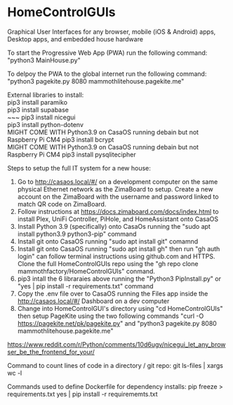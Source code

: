 # HomeControlGUIs
Graphical User Interfaces for any browser, mobile (iOS &amp; Android) apps, Desktop apps, and embedded house hardware <br>

To start the Progressive Web App (PWA) run the following command: "python3 MainHouse.py" <br>

To delpoy the PWA to the global internet run the following command: "python3 pagekite.py 8080 mammothlitehouse.pagekite.me" <br>

External libraries to install: <br>
pip3 install paramiko <br>
pip3 install supabase <br>~~~
pip3 install nicegui <br>
pip3 install python-dotenv <br> MIGHT COME WITH Python3.9 on CasaOS running debain but not Raspberry Pi CM4
pip3 install bcrypt <br> MIGHT COME WITH Python3.9 on CasaOS running debain but not Raspberry Pi CM4
pip3 install pysqlitecipher <br>


Steps to setup the full IT system for a new house:
1) Go to http://casaos.local/#/ on a development computer on the same physical Ethernet network as the ZimaBoard to setup. Create a new account on the ZimaBoard with the username and password linked to match QR code on ZimaBoard.
2) Follow instructions at https://docs.zimaboard.com/docs/index.html to install Plex, UniFi Controller, PiHole, and HomeAssistant onto CasaOS
3) Install Python 3.9 (specifically) onto CasaOs running the "sudo apt install python3.9 python3-pip" command
4) Install git onto CasaOS running "sudo apt install git" comamnd
5) Install git onto CasaOS running "sudo apt install gh" then run "gh auth login" can follow terminal instructions using github.com and HTTPS. Clone the full HomeControlGUIs repo using the "gh repo clone mammothfactory/HomeControlGUIs" conmand. 
6) pip3 intall the 6 libraraies above running the "Python3 PipInstall.py" or "yes | pip install -r requirements.txt" command
7) Copy the .env file over to CasaOS running the Files app inside the http://casaos.local/#/ Dashboard on a dev computer
8) Change into HomeControlGUI's directory using "cd HomeControlGUIs" then setup PageKite using the two following commands "curl -O https://pagekite.net/pk/pagekite.py" and "python3 pagekite.py 8080 mammothlitehouse.pagekite.me"

https://www.reddit.com/r/Python/comments/10d6ugv/nicegui_let_any_browser_be_the_frontend_for_your/

Command to count lines of code in a directory / git repo:
git ls-files | xargs wc -l


Commands used to define Dockerfile for dependency installs:
pip freeze  > requirements.txt
yes | pip install -r requirememts.txt  